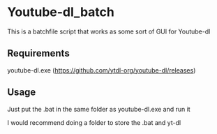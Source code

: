 # Youtube-dl_batch
This is a batchfile script that works as some sort of GUI for Youtube-dl

## Requirements

youtube-dl.exe (https://github.com/ytdl-org/youtube-dl/releases)

## Usage

Just put the .bat in the same folder as youtube-dl.exe and run it

I would recommend doing a folder to store the .bat and yt-dl
